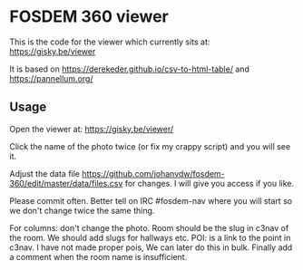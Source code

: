 # FOSDEM 360 viewer

This is the code for the viewer which currently sits at: https://gisky.be/viewer

It is based on https://derekeder.github.io/csv-to-html-table/ and https://pannellum.org/

## Usage

Open the viewer at:
https://gisky.be/viewer/

Click the name of the photo twice (or fix my crappy script) and you will see it.

Adjust the data file https://github.com/johanvdw/fosdem-360/edit/master/data/files.csv for changes. I will give you access if you like.

Please commit often. Better tell on IRC #fosdem-nav where you will start so we don't change twice the same thing.

For columns: don't change the photo. Room should be the slug in c3nav of the room. We should add slugs for hallways etc.
POI: is a link to the point in c3nav. I have not made proper pois, We can later do this in bulk. Finally add a comment when the room name is insufficient.
